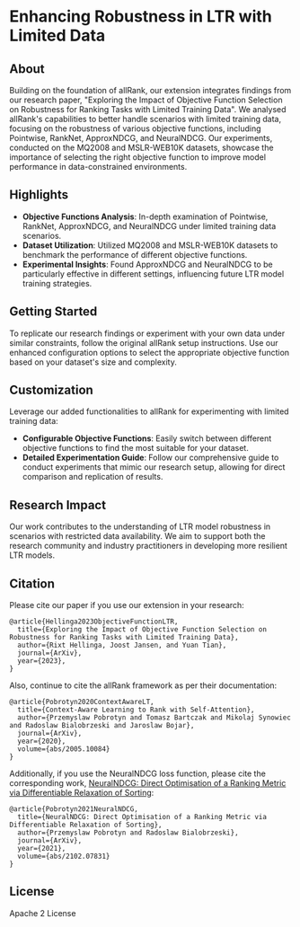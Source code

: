 # Enhancing Robustness in LTR with Limited Data

## About

Building on the foundation of allRank, our extension integrates findings from our research paper, "Exploring the Impact of Objective Function Selection on Robustness for Ranking Tasks with Limited Training Data". We analysed allRank's capabilities to better handle scenarios with limited training data, focusing on the robustness of various objective functions, including Pointwise, RankNet, ApproxNDCG, and NeuralNDCG. Our experiments, conducted on the MQ2008 and MSLR-WEB10K datasets, showcase the importance of selecting the right objective function to improve model performance in data-constrained environments.

## Highlights

- **Objective Functions Analysis**: In-depth examination of Pointwise, RankNet, ApproxNDCG, and NeuralNDCG under limited training data scenarios.
- **Dataset Utilization**: Utilized MQ2008 and MSLR-WEB10K datasets to benchmark the performance of different objective functions.
- **Experimental Insights**: Found ApproxNDCG and NeuralNDCG to be particularly effective in different settings, influencing future LTR model training strategies.

## Getting Started

To replicate our research findings or experiment with your own data under similar constraints, follow the original allRank setup instructions. Use our enhanced configuration options to select the appropriate objective function based on your dataset's size and complexity.

## Customization

Leverage our added functionalities to allRank for experimenting with limited training data:
- **Configurable Objective Functions**: Easily switch between different objective functions to find the most suitable for your dataset.
- **Detailed Experimentation Guide**: Follow our comprehensive guide to conduct experiments that mimic our research setup, allowing for direct comparison and replication of results.

## Research Impact

Our work contributes to the understanding of LTR model robustness in scenarios with restricted data availability. We aim to support both the research community and industry practitioners in developing more resilient LTR models.

## Citation

Please cite our paper if you use our extension in your research:
```
@article{Hellinga2023ObjectiveFunctionLTR,
  title={Exploring the Impact of Objective Function Selection on Robustness for Ranking Tasks with Limited Training Data},
  author={Rixt Hellinga, Joost Jansen, and Yuan Tian},
  journal={ArXiv},
  year={2023},
}
```

Also, continue to cite the allRank framework as per their documentation:
```
@article{Pobrotyn2020ContextAwareLT,
  title={Context-Aware Learning to Rank with Self-Attention},
  author={Przemyslaw Pobrotyn and Tomasz Bartczak and Mikolaj Synowiec and Radoslaw Bialobrzeski and Jaroslaw Bojar},
  journal={ArXiv},
  year={2020},
  volume={abs/2005.10084}
}
```
Additionally, if you use the NeuralNDCG loss function, please cite the corresponding work, [NeuralNDCG: Direct Optimisation of a Ranking Metric via Differentiable Relaxation of Sorting](https://arxiv.org/abs/2102.07831):
```
@article{Pobrotyn2021NeuralNDCG,
  title={NeuralNDCG: Direct Optimisation of a Ranking Metric via Differentiable Relaxation of Sorting},
  author={Przemyslaw Pobrotyn and Radoslaw Bialobrzeski},
  journal={ArXiv},
  year={2021},
  volume={abs/2102.07831}
}
```

## License

Apache 2 License
